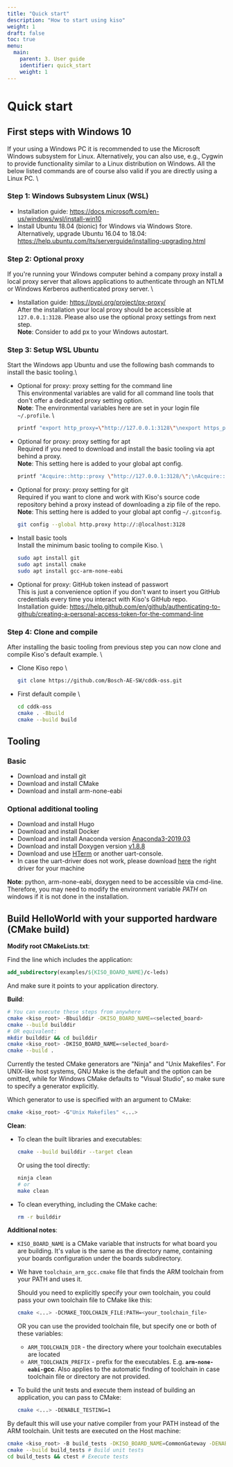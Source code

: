 ```yaml
---
title: "Quick start"
description: "How to start using kiso"
weight: 1
draft: false
toc: true
menu:
  main:
    parent: 3. User guide
    identifier: quick_start
    weight: 1
---
```


# Quick start

## First steps with Windows 10 ##
If your using a Windows PC it is recommended to use the Microsoft Windows subsystem for Linux. Alternatively, you can also use, e.g., Cygwin to provide functionality similar to a Linux distribution on Windows. All the below listed commands are of course also valid if you are directly using a Linux PC. \

### Step 1: Windows Subsystem Linux (WSL) ###
* Installation guide: https://docs.microsoft.com/en-us/windows/wsl/install-win10
* Install Ubuntu 18.04 (bionic) for Windows via Windows Store. Alternatively, upgrade Ubuntu 16.04 to 18.04: https://help.ubuntu.com/lts/serverguide/installing-upgrading.html

### Step 2: Optional proxy ###
If you're running your Windows computer behind a company proxy install a local proxy server that allows applications to authenticate through an NTLM or Windows Kerberos authenticated proxy server. \

* Installation guide: https://pypi.org/project/px-proxy/ \
  After the installation your local proxy should be accessible at `127.0.0.1:3128`. Please also use the optional proxy settings from next step. \
  **Note**: Consider to add px to your Windows autostart.

### Step 3: Setup WSL Ubuntu ###
Start the Windows app Ubuntu and use the following bash commands to install the basic tooling.\

* Optional for proxy: proxy setting for the command line \
  This environmental variables are valid for all command line tools that don't offer a dedicated proxy setting option. \
  **Note**: The environmental variables here are set in your login file `~/.profile`. \
  ```bash
  printf "export http_proxy=\"http://127.0.0.1:3128\"\nexport https_proxy=\"http://127.0.0.1:3128\"\n" >> ~/.profile && source ~/.profile`
    ```

* Optional for proxy: proxy setting for apt \
  Required if you need to download and install the basic tooling via apt behind a proxy. \
  **Note**: This setting here is added to your global apt config.
  ```bash
  printf "Acquire::http::proxy \"http://127.0.0.1:3128/\";\nAcquire::https::proxy \"http://127.0.0.1:3128/\";\n" \| sudo tee /etc/apt/apt.conf.d/80proxy`
  ```

* Optional for proxy: proxy setting for git \
  Required if you want to clone and work with Kiso's source code repository behind a proxy instead of downloading a zip file of the repo.
  **Note**: This setting here is added to your global apt config `~/.gitconfig`.
  ```bash
  git config --global http.proxy http://:@localhost:3128
  ```

* Install basic tools \
  Install the minimum basic tooling to compile Kiso. \
  ```bash
  sudo apt install git
  sudo apt install cmake
  sudo apt install gcc-arm-none-eabi
  ```

* Optional for proxy: GitHub token instead of passwort \
  This is just a convenience option if you don't want to insert you GitHub credentials every time you interact with Kiso's GitHub repo. \
  Installation guide: https://help.github.com/en/github/authenticating-to-github/creating-a-personal-access-token-for-the-command-line

### Step 4: Clone and compile ###
After installing the basic tooling from previous step you can now clone and compile Kiso's default example. \

* Clone Kiso repo \
  ```bash
  git clone https://github.com/Bosch-AE-SW/cddk-oss.git
  ```

* First default compile \
  ```bash
  cd cddk-oss
  cmake . -Bbuild
  cmake --build build
  ```

## Tooling ##
### Basic ###
* Download and install git
* Download and install CMake
* Download and install arm-none-eabi

### Optional additional tooling ###
  * Download and install Hugo
  * Download and install Docker
  * Download and install Anaconda version [Anaconda3-2019.03](https://repo.continuum.io/archive/)
  * Download and install Doxygen version [v1.8.8](https://sourceforge.net/projects/doxygen/files/rel-1.8.8/)
  * Download and use [HTerm](https://www.heise.de/download/product/hterm-53283/download) or another uart-console.
  * In case the uart-driver does not work, please download [here](https://www.ftdichip.com/Drivers/VCP.htm) the right driver for your machine

**Note**: python, arm-none-eabi, doxygen need to be accessible via cmd-line. Therefore, you may need to modify the environment variable *PATH* on windows if it is not done in the installation.

## Build HelloWorld with your supported hardware (CMake build) ##

**Modify root CMakeLists.txt**:

Find the line which includes the application:
```cmake
add_subdirectory(examples/${KISO_BOARD_NAME}/c-leds)
```
And make sure it points to your application directory.

**Build**:
```bash
# You can execute these steps from anywhere
cmake <kiso_root> -Bbuilddir -DKISO_BOARD_NAME=<selected_board>
cmake --build builddir
# OR equivalent:
mkdir builddir && cd builddir
cmake <kiso_root> -DKISO_BOARD_NAME=<selected_board>
cmake --build .
```
Currently the tested CMake generators are "Ninja" and "Unix Makefiles". For UNIX-like host systems, GNU Make is the default and the option can be omitted, while for Windows CMake defaults to "Visual Studio", so make sure to specify a generator explicitly.

Which generator to use is specified with an argument to CMake:
```bash
cmake <kiso_root> -G"Unix Makefiles" <...>
```

**Clean**:

- To clean the built libraries and executables:
  ```bash
  cmake --build builddir --target clean
  ```
  Or using the tool directly:
  ```bash
  ninja clean
  # or
  make clean
  ```

- To clean everything, including the CMake cache:
  ```bash
  rm -r builddir
  ```

**Additional notes**:

- `KISO_BOARD_NAME` is a CMake variable that instructs for what board you are building. It's value is the same as the directory name, containing your boards configuration under the boards subdirectory.

- We have `toolchain_arm_gcc.cmake` file that finds the ARM toolchain from your PATH and uses it.

  Should you need to explicitly specify your own toolchain, you could pass your own toolchain file to CMake like this:
  ```bash
  cmake <...> -DCMAKE_TOOLCHAIN_FILE:PATH=<your_toolchain_file>
  ```
  OR you can use the provided toolchain file, but specify one or both of these variables:
  - `ARM_TOOLCHAIN_DIR` - the directory where your toolchain executables are located
  - `ARM_TOOLCHAIN_PREFIX` - prefix for the executables. E.g. **`arm-none-eabi-`gcc**. Also applies to the automatic finding of toolchain in case toolchain file or directory are not provided.

- To build the unit tests and execute them instead of building an application, you can pass to CMake:
  ```bash
  cmake <...> -DENABLE_TESTING=1
  ```
By default this will use your native compiler from your PATH instead of the ARM toolchain. Unit tests are executed on the Host machine:
```bash
cmake <kiso_root> -B build_tests -DKISO_BOARD_NAME=CommonGateway -DENABLE_TESTING=1 # Generate for testing
cmake --build build_tests # Build unit tests
cd build_tests && ctest # Execute tests
```
